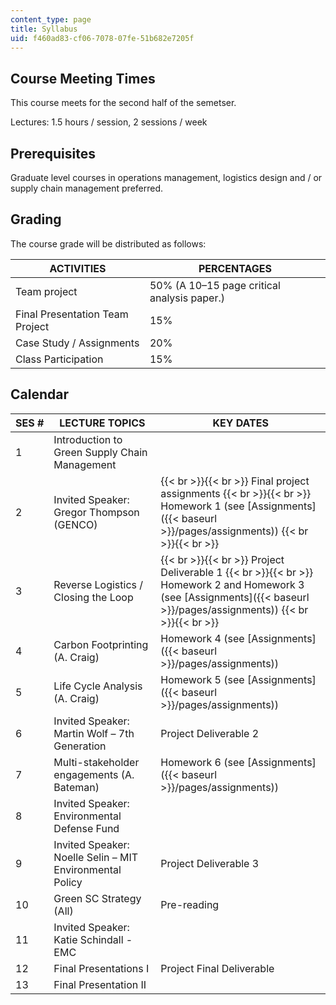 ```yaml
---
content_type: page
title: Syllabus
uid: f460ad83-cf06-7078-07fe-51b682e7205f
---
```


Course Meeting Times
--------------------

This course meets for the second half of the semetser.

Lectures: 1.5 hours / session, 2 sessions / week

Prerequisites
-------------

Graduate level courses in operations management, logistics design and / or supply chain management preferred.

Grading
-------

The course grade will be distributed as follows:

| ACTIVITIES | PERCENTAGES |
| --- | --- |
| Team project | 50% (A 10–15 page critical analysis paper.) |
| Final Presentation Team Project | 15% |
| Case Study / Assignments | 20% |
| Class Participation | 15% 

Calendar
--------

| SES # | LECTURE TOPICS | KEY DATES |
| --- | --- | --- |
| 1 | Introduction to Green Supply Chain Management | &nbsp; |
| 2 | Invited Speaker: Gregor Thompson (GENCO) |  {{< br >}}{{< br >}} Final project assignments {{< br >}}{{< br >}} Homework 1 (see [Assignments]({{< baseurl >}}/pages/assignments)) {{< br >}}{{< br >}}  |
| 3 | Reverse Logistics / Closing the Loop |  {{< br >}}{{< br >}} Project Deliverable 1 {{< br >}}{{< br >}} Homework 2 and Homework 3 (see [Assignments]({{< baseurl >}}/pages/assignments)) {{< br >}}{{< br >}}  |
| 4 | Carbon Footprinting (A. Craig) | Homework 4 (see [Assignments]({{< baseurl >}}/pages/assignments)) |
| 5 | Life Cycle Analysis (A. Craig) | Homework 5 (see [Assignments]({{< baseurl >}}/pages/assignments)) |
| 6 | Invited Speaker: Martin Wolf – 7th Generation | Project Deliverable 2 |
| 7 | Multi-stakeholder engagements (A. Bateman) | Homework 6 (see [Assignments]({{< baseurl >}}/pages/assignments)) |
| 8 | Invited Speaker: Environmental Defense Fund | &nbsp; |
| 9 | Invited Speaker: Noelle Selin – MIT Environmental Policy | Project Deliverable 3 |
| 10 | Green SC Strategy (All) | Pre-reading |
| 11 | Invited Speaker: Katie Schindall - EMC | &nbsp; |
| 12 | Final Presentations I | Project Final Deliverable |
| 13 | Final Presentation II |
